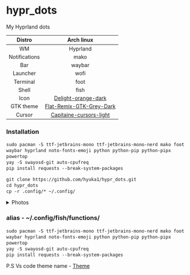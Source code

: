 # hypr_dots


My Hyprland dots


|    Distro     |                         Arch linux                          |
| :-----------: | :---------------------------------------------------------: |
|      WM       |                          Hyprland                           |
| Notifications |                            mako                             |
|      Bar      |                           waybar                            |
|   Launcher    |                            wofi                             |
|   Terminal    |                            foot                             |
|     Shell     |                            fish                             |
|     Icon      |   [Delight-orange-dark](https://www.pling.com/p/1532276)    |
|   GTK theme   | [Flat-Remix-GTK-Grey-Dark](https://www.pling.com/p/1214931) |
|    Cursor     | [Capitaine-cursors-light](https://www.pling.com/p/1148692)  |

### Installation
```shell
sudo pacman -S ttf-jetbrains-mono ttf-jetbrains-mono-nerd mako foot waybar hyprland noto-fonts-emoji python python-pip python-pipx powertop 
yay -S swayosd-git auto-cpufreq 
pip install requests --break-system-packages
```

```shell
git clone https://github.com/hyuka1/hypr_dots.git
cd hypr_dots
cp -r .config/* ~/.config/
```

<details>
  <summary>Photos</summary>

  ![image](https://github.com/hyuka1/hypr_dots/blob/main/preview/photo1.png)
  ![image](https://github.com/hyuka1/hypr_dots/blob/main/preview/photo2.png)
  
</details>  


### alias - ~/.config/fish/functions/  
```shell
sudo pacman -S ttf-jetbrains-mono ttf-jetbrains-mono-nerd mako foot waybar hyprland noto-fonts-emoji python python-pip python-pipx powertop 
yay -S swayosd-git auto-cpufreq 
pip install requests --break-system-packages
``` 


P.S 
Vs code theme name - [Theme](https://marketplace.visualstudio.com/items?itemName=tal7aouy.theme)

 
